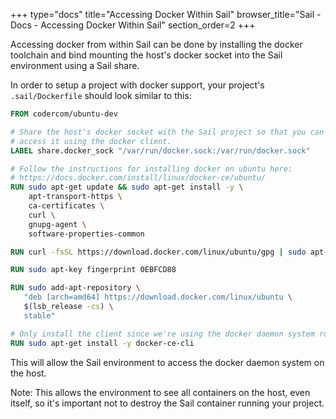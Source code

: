 +++
type="docs"
title="Accessing Docker Within Sail"
browser_title="Sail - Docs - Accessing Docker Within Sail"
section_order=2
+++


Accessing docker from within Sail can be done by installing the docker toolchain
and bind mounting the host's docker socket into the Sail environment using a Sail
share.

In order to setup a project with docker support, your project's `.sail/Dockerfile`
should look similar to this:

```Dockerfile
FROM codercom/ubuntu-dev

# Share the host's docker socket with the Sail project so that you can
# access it using the docker client.
LABEL share.docker_sock "/var/run/docker.sock:/var/run/docker.sock"

# Follow the instructions for installing docker on ubuntu here:
# https://docs.docker.com/install/linux/docker-ce/ubuntu/
RUN sudo apt-get update && sudo apt-get install -y \
    apt-transport-https \
    ca-certificates \
    curl \
    gnupg-agent \
    software-properties-common

RUN curl -fsSL https://download.docker.com/linux/ubuntu/gpg | sudo apt-key add -

RUN sudo apt-key fingerprint 0EBFCD88

RUN sudo add-apt-repository \
   "deb [arch=amd64] https://download.docker.com/linux/ubuntu \
   $(lsb_release -cs) \
   stable"

# Only install the client since we're using the docker daemon system running on the host.
RUN sudo apt-get install -y docker-ce-cli
```

This will allow the Sail environment to access the docker daemon system on the host.

Note: This allows the environment to see all containers on the host, even itself,
so it's important not to destroy the Sail container running your project.
